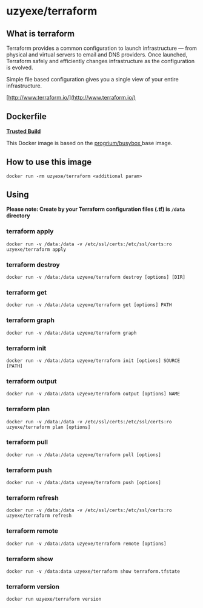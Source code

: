 # uzyexe/terraform

## What is terraform

Terraform provides a common configuration to launch infrastructure — from physical and virtual servers to email and DNS providers. Once launched, Terraform safely and efficiently changes infrastructure as the configuration is evolved.

Simple file based configuration gives you a single view of your entire infrastructure.

[http://www.terraform.io/](http://www.terraform.io/)

## Dockerfile

[**Trusted Build**](https://registry.hub.docker.com/u/uzyexe/terraform/)

This Docker image is based on the [progrium/busybox
](https://registry.hub.docker.com/u/progrium/busybox/) base image.

## How to use this image

```
docker run -rm uzyexe/terraform <additional param>
```

## Using

**Please note: Create by your Terraform configuration files (.tf) is `/data` directory**

### terraform apply

```
docker run -v /data:/data -v /etc/ssl/certs:/etc/ssl/certs:ro uzyexe/terraform apply
```

### terraform destroy

```
docker run -v /data:/data uzyexe/terraform destroy [options] [DIR]
```

### terraform get

```
docker run -v /data:/data uzyexe/terraform get [options] PATH
```

### terraform graph

```
docker run -v /data:/data uzyexe/terraform graph
```

### terraform init

```
docker run -v /data:/data uzyexe/terraform init [options] SOURCE [PATH]
```

### terraform output

```
docker run -v /data:/data uzyexe/terraform output [options] NAME
```

### terraform plan

```
docker run -v /data:/data -v /etc/ssl/certs:/etc/ssl/certs:ro uzyexe/terraform plan [options]
```

### terraform pull

```
docker run -v /data:/data uzyexe/terraform pull [options]
```

### terraform push

```
docker run -v /data:/data uzyexe/terraform push [options]
```

### terraform refresh

```
docker run -v /data:/data -v /etc/ssl/certs:/etc/ssl/certs:ro uzyexe/terraform refresh
```

### terraform remote

```
docker run -v /data:/data uzyexe/terraform remote [options]
```

### terraform show

```
docker run -v /data:data uzyexe/terraform show terraform.tfstate
```

### terraform version

```
docker run uzyexe/terraform version
```
